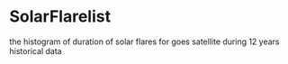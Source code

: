 # SolarFlarelist
the histogram of duration of solar flares for goes satellite during 12 years historical data
